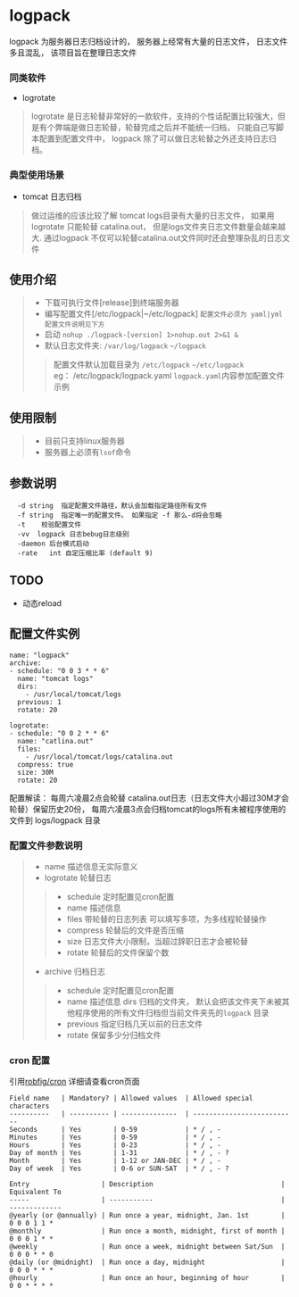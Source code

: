 # logpack 
logpack 为服务器日志归档设计的， 服务器上经常有大量的日志文件， 日志文件多且混乱， 该项目旨在整理日志文件

### 同类软件
- logrotate
> logrotate 是日志轮替非常好的一款软件，支持的个性话配置比较强大，但是有个弊端是做日志轮替，轮替完成之后并不能统一归档， 
> 只能自己写脚本配置到配置文件中， logpack 除了可以做日志轮替之外还支持日志归档。


### 典型使用场景
- tomcat 日志归档
> 做过运维的应该比较了解 tomcat logs目录有大量的日志文件， 如果用logrotate 只能轮替 catalina.out， 但是logs文件夹日志文件数量会越来越大.
> 通过logpack 不仅可以轮替catalina.out文件同时还会整理杂乱的日志文件



## 使用介绍 
> - 下载可执行文件[release]到终端服务器 
> - 编写配置文件[/etc/logpack|~/etc/logpack] `配置文件必须为 yaml|yml  配置文件说明见下方` 
> - 启动 `nohup ./logpack-[version] 1>nohup.out 2>&1 &`
> - 默认日志文件夹: `/var/log/logpack` `~/logpack`
>> 配置文件默认加载目录为 `/etc/logpack` `~/etc/logpack`  
>> eg： /etc/logpack/logpack.yaml   `logpack.yaml`内容参加配置文件示例

## 使用限制
> - 目前只支持linux服务器 
> - 服务器上必须有`lsof`命令

## 参数说明 
```
  -d string  指定配置文件路径，默认会加载指定路径所有文件
  -f string  指定唯一的配置文件。 如果指定 -f 那么-d将会忽略
  -t	校验配置文件
  -vv  logpack 日志bebug日志级别
  -daemon 后台模式启动
  -rate   int 自定压缩比率 (default 9)
```

## TODO
- 动态reload

## 配置文件实例
```
name: "logpack"
archive:
- schedule: "0 0 3 * * 6"
  name: "tomcat logs"
  dirs:
    - /usr/local/tomcat/logs
  previous: 1
  rotate: 20

logrotate:
- schedule: "0 0 2 * * 6"
  name: "catlina.out"
  files:
    - /usr/local/tomcat/logs/catalina.out
  compress: true
  size: 30M
  rotate: 20
```
配置解读： 每周六凌晨2点会轮替 catalina.out日志（日志文件大小超过30M才会轮替）保留历史20份， 每周六凌晨3点会归档tomcat的logs所有未被程序使用的文件到 logs/logpack 目录
### 配置文件参数说明 
> - name 描述信息无实际意义
> - logrotate 轮替日志
>> - schedule 定时配置见cron配置
>> - name 描述信息 
>> - files 带轮替的日志列表 可以填写多项，为多线程轮替操作 
>> - compress 轮替后的文件是否压缩 
>> - size 日志文件大小限制，当超过辞职日志才会被轮替
>> - rotate 轮替后的文件保留个数
> - archive  归档日志
>> - schedule 定时配置见cron配置
>> - name 描述信息 
>> dirs 归档的文件夹， 默认会把该文件夹下未被其他程序使用的所有文件归档但当前文件夹先的`logpack` 目录 
>> - previous 指定归档几天以前的日志文件  
>> - rotate 保留多少分归档文件 


### cron 配置
引用[robfig/cron](https://godoc.org/github.com/robfig/cron) 详细请查看cron页面
```
Field name   | Mandatory? | Allowed values  | Allowed special characters
----------   | ---------- | --------------  | --------------------------
Seconds      | Yes        | 0-59            | * / , -
Minutes      | Yes        | 0-59            | * / , -
Hours        | Yes        | 0-23            | * / , -
Day of month | Yes        | 1-31            | * / , - ?
Month        | Yes        | 1-12 or JAN-DEC | * / , -
Day of week  | Yes        | 0-6 or SUN-SAT  | * / , - ?
```

```
Entry                  | Description                                | Equivalent To
-----                  | -----------                                | -------------
@yearly (or @annually) | Run once a year, midnight, Jan. 1st        | 0 0 0 1 1 *
@monthly               | Run once a month, midnight, first of month | 0 0 0 1 * *
@weekly                | Run once a week, midnight between Sat/Sun  | 0 0 0 * * 0
@daily (or @midnight)  | Run once a day, midnight                   | 0 0 0 * * *
@hourly                | Run once an hour, beginning of hour        | 0 0 * * * *
```

